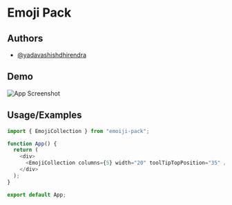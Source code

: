 # Emoji Pack

## Authors

- [@yadavashishdhirendra](https://github.com/AshishY1920)

## Demo

![App Screenshot](https://ashishy1920.github.io/Bag-manifest/ViteReactTS-GoogleChrome2024-12-2015-27-22online-video-cutter.com-ezgif.com-video-to-gif-converter.gif)

## Usage/Examples

```javascript
import { EmojiCollection } from "emoiji-pack";

function App() {
  return (
    <div>
      <EmojiCollection columns={5} width="20" toolTipTopPosition="35" />
    </div>
  );
}

export default App;
```
